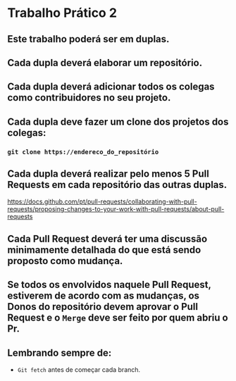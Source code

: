 # Trabalho Prático 2

## Este trabalho poderá ser em duplas.

## Cada dupla deverá elaborar um repositório.
## Cada dupla deverá adicionar todos os colegas como contribuidores no seu projeto.

## Cada dupla deve fazer um clone dos projetos dos colegas:
### ```git clone https://endereco_do_repositório```

## Cada dupla deverá realizar pelo menos 5 Pull Requests em cada repositório das outras duplas.
https://docs.github.com/pt/pull-requests/collaborating-with-pull-requests/proposing-changes-to-your-work-with-pull-requests/about-pull-requests

## Cada Pull Request deverá ter uma discussão minimamente detalhada do que está sendo proposto como mudança.
## Se todos os envolvidos naquele Pull Request, estiverem de acordo com as mudanças, os Donos do repositório devem aprovar o Pull Request e o ```Merge``` deve ser feito por quem abriu o Pr.

## Lembrando sempre de:
- ```Git fetch``` antes de começar cada branch.
